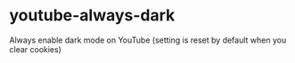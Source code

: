 # youtube-always-dark
Always enable dark mode on YouTube (setting is reset by default when you clear cookies)
